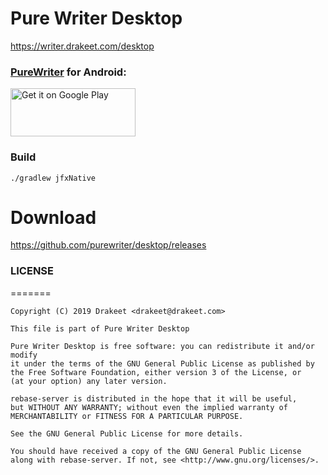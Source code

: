 # Pure Writer Desktop

https://writer.drakeet.com/desktop

### [PureWriter](https://play.google.com/store/apps/details?id=com.drakeet.purewriter) for Android:

<a href='https://play.google.com/store/apps/details?id=com.drakeet.purewriter&utm_source=global_co&utm_medium=prtnr&utm_content=Mar2515&utm_campaign=PartBadge&pcampaignid=MKT-Other-global-all-co-prtnr-py-PartBadge-Mar2515-1'><img alt='Get it on Google Play' src='https://play.google.com/intl/en_us/badges/images/generic/en_badge_web_generic.png' width=200 height=77/></a>

### Build

```
./gradlew jfxNative
```

# Download

https://github.com/purewriter/desktop/releases


### LICENSE

=======

    Copyright (C) 2019 Drakeet <drakeet@drakeet.com>

    This file is part of Pure Writer Desktop

    Pure Writer Desktop is free software: you can redistribute it and/or modify
    it under the terms of the GNU General Public License as published by
    the Free Software Foundation, either version 3 of the License, or
    (at your option) any later version.

    rebase-server is distributed in the hope that it will be useful,
    but WITHOUT ANY WARRANTY; without even the implied warranty of
    MERCHANTABILITY or FITNESS FOR A PARTICULAR PURPOSE.

    See the GNU General Public License for more details.

    You should have received a copy of the GNU General Public License
    along with rebase-server. If not, see <http://www.gnu.org/licenses/>.

